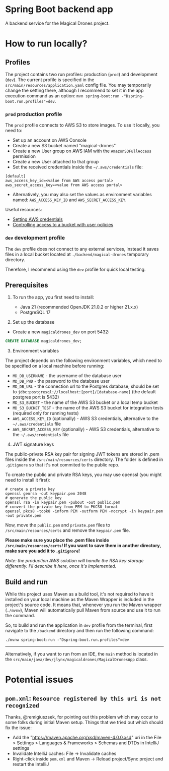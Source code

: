 # Spring Boot backend app

A backend service for the Magical Drones project.

# How to run locally?

## Profiles

The project contains two run profiles: production (`prod`) and development (`dev`).
The current profile is specified in the `src/main/resources/application.yaml` config file.
You may temporarily change the setting there, although I recommend to set it in the app
execution command as an option: `mvn spring-boot:run -"Dspring-boot.run.profiles"=dev`.

### `prod` production profile

The `prod` profile connects to AWS S3 to store images. To use it locally, you need to:
- Set up an account on AWS Console
- Create a new S3 bucket named "magical-drones"
- Create a new User group on AWS IAM with the `AmazonS3FullAccess` permission
- Create a new User attached to that group
- Set the received credentials inside the `~/.aws/credentials` file:
```
[default]
aws_access_key_id=<value from AWS access portal>
aws_secret_access_key=<value from AWS access portal>
```
- Alternatively, you may also set the values as environment variables named: `AWS_ACCESS_KEY_ID` and `AWS_SECRET_ACCESS_KEY`.

Useful resources:
- [Setting AWS credentials](https://docs.aws.amazon.com/sdk-for-java/latest/developer-guide/credentials-temporary.html)
- [Controlling access to a bucket with user policies](https://docs.aws.amazon.com/AmazonS3/latest/userguide/walkthrough1.html)

### `dev` development profile
The `dev` profile does not connect to any external services, instead it saves files in a local bucket located at `./backend/magical-drones` temporary directory.

Therefore, I recommend using the `dev` profile for quick local testing.

## Prerequisites

1. To run the app, you first need to install:
   - Java 21 (recommended OpenJDK 21.0.2 or higher 21.x.x)
   - PostgreSQL 17


2. Set up the database
- Create a new `magicaldrones_dev` on port 5432:
```sql
CREATE DATABASE magicaldrones_dev;
```

3. Environment variables

The project depends on the following environment variables, which need to be specified on a local machine before running:
- `MD_DB_USERNAME` - the username of the database user
- `MD_DB_PWD` - the password to the database user
- `MD_DB_URL` - the connection url to the Postgres database; should be set to `jdbc:postgresql://localhost:[port]/[database-name]` (the default postgres port is 5432)
- `MD_S3_BUCKET` - the name of the AWS S3 bucket or a local temp bucket
- `MD_S3_BUCKET_TEST` - the name of the AWS S3 bucket for integration tests (required only for running tests)
- `AWS_ACCESS_KEY_ID` (optionally) - AWS S3 credentials, alternative to the `~/.aws/credentials` file
- `AWS_SECRET_ACCESS_KEY` (optionally) - AWS S3 credentials, alternative to the `~/.aws/credentials` file

4. JWT signature keys

The public-private RSA key pair for signing JWT tokens are stored in .pem files inside the `/src/main/resources/certs` directory. The folder is defined in `.gitignore` so that it's not commited to the public repo.

To create the public and private RSA keys, you may use openssl (you might need to install it first):

```shell
# create a private key
openssl genrsa -out keypair.pem 2048
# generate the public key
openssl rsa -in keypair.pem -pubout -out public.pem
# convert the private key from PEM to PKCS8 format
openssl pkcs8 -topk8 -inform PEM -outform PEM -nocrypt -in keypair.pem -out private.pem
```
Now, move the `public.pem` and `private.pem` files to `/src/main/resources/certs` and remove the `keypair.pem` file.

**Please make sure you place the .pem files inside `/src/main/resources/certs`! If you want to save them in another directory, make sure you add it to `.gitignore`!**

*Note: the production AWS solution will handle the RSA key storage differently. I'll describe it here, once it's implemented.*

## Build and run
While this project uses Maven as a build tool, it's not required to have it installed on your local
machine as the Maven Wrapper is included in the project's source code.
It means that, whenever you run the Maven wrapper (`./mvnw`), Maven will automatically pull Maven
from source and use it to run the command.

So, to build and run the application in `dev` profile from the terminal, first navigate to the
`/backend` directory and then run the following command:

```shell
./mvnw spring-boot:run -"Dspring-boot.run.profiles"=dev
```
---
Alternatively, if you want to run from an IDE, the `main` method is located in the `src/main/java/dev/jlynx/magicaldrones/MagicalDronesApp` class.

# Potential issues

## `pom.xml`: `Resource registered by this uri is not recognized`

Thanks, @remigiuszsek, for pointing out this problem which may occur to some folks during initial Maven setup. Things that we tried out which should fix the issue:
- Add the "https://maven.apache.org/xsd/maven-4.0.0.xsd" uri in the File > Settings > Languages & Frameworks > Schemas and DTDs in IntelliJ settings
- Invalidate IntelliJ caches: File -> Invalidate caches
- Right-click inside `pom.xml` and Maven -> Reload project/Sync project and restart the IntelliJ
